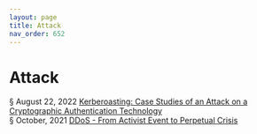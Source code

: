 ```yaml
---
layout: page
title: Attack 
nav_order: 652 
---
```


# Attack 
§ August 22, 2022 [Kerberoasting: Case Studies of an Attack on a Cryptographic Authentication Technology](https://archive-k.bsafes.com/docs/K/Kerberoasting-Case-Studies-of-an-Attack-on-a-Cryptographic-Authentication-Technology/)  
§ October, 2021 [DDoS - From Activist Event to Perpetual Crisis](https://archive-d.bsafes.com/docs/D/DDoS-From-Activist-Event-to-Perpetual-Crisis/)  
 
